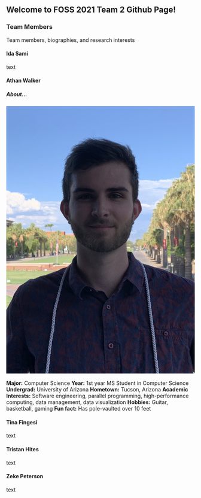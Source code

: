 ## Welcome to FOSS 2021 Team 2 Github Page!

### Team Members
Team members, biographies, and research interests

#### Ida Sami
text

#### Athan Walker

##### About...

![Athan Walker](images/Athan_Walker_Profile.png)

**Major:** Computer Science
**Year:** 1st year MS Student in Computer Science
**Undergrad:** University of Arizona
**Hometown:** Tucson, Arizona
**Academic Interests:** Software engineering, parallel programming, high-performance computing, data management, data visualization
**Hobbies:** Guitar, basketball, gaming
**Fun fact:** Has pole-vaulted over 10 feet

#### Tina Fingesi
text

#### Tristan Hites
text

#### Zeke Peterson
text
